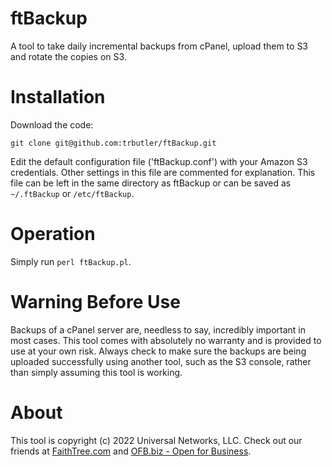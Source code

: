 # ftBackup
A tool to take daily incremental backups from cPanel, upload them to S3 and rotate the copies on S3.

# Installation
Download the code:

    git clone git@github.com:trbutler/ftBackup.git

Edit the default configuration file ('ftBackup.conf') with your Amazon S3 credentials. Other settings in this file are commented for explanation. This file can be left in the same directory as ftBackup or can be saved as `~/.ftBackup` or `/etc/ftBackup`.

# Operation
Simply run `perl ftBackup.pl`.

# Warning Before Use
Backups of a cPanel server are, needless to say, incredibly important in most cases. This tool comes with absolutely no warranty and is provided to use at your own risk. Always check to make sure the backups are being uploaded successfully using another tool, such as the S3 console, rather than simply assuming this tool is working.

# About
This tool is copyright (c) 2022 Universal Networks, LLC. Check out our friends at [FaithTree.com](https://faithtree.com) and [OFB.biz - Open for Business](https://ofb.biz).
